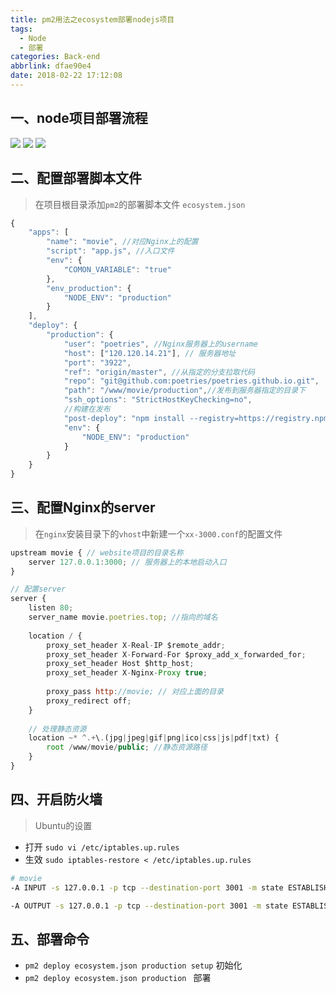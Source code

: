 ```yaml
---
title: pm2用法之ecosystem部署nodejs项目
tags:
  - Node
  - 部署
categories: Back-end
abbrlink: dfae90e4
date: 2018-02-22 17:12:08
---
```



## 一、node项目部署流程

![](http://7xq6al.com1.z0.glb.clouddn.com/bushu-1.png)
![](http://7xq6al.com1.z0.glb.clouddn.com/bushu-2.png)
![](http://7xq6al.com1.z0.glb.clouddn.com/bushu-3.png)


## 二、配置部署脚本文件

> 在项目根目录添加`pm2`的部署脚本文件 `ecosystem.json`

```js
{
    "apps": [
        "name": "movie", //对应Nginx上的配置
        "script": "app.js", //入口文件
        "env": {
            "COMON_VARIABLE": "true"
        },
        "env_production": {
            "NODE_ENV": "production"
        }
    ],
    "deploy": {
        "production": {
            "user": "poetries", //Nginx服务器上的username
            "host": ["120.120.14.21"], // 服务器地址
            "port": "3922",
            "ref": "origin/master", //从指定的分支拉取代码
            "repo": "git@github.com:poetries/poetries.github.io.git",
            "path": "/www/movie/production",//发布到服务器指定的目录下
            "ssh_options": "StrictHostKeyChecking=no",
            //构建在发布
            "post-deploy": "npm install --registry=https://registry.npm.taobao.org && grunt build && pm2 startOrRestart ecosystem.json --env production",
            "env": {
                "NODE_ENV": "production"
            }
        }
    }
}
```

## 三、配置Nginx的server

> 在`nginx`安装目录下的`vhost`中新建一个`xx-3000.conf`的配置文件

```js
upstream movie { // website项目的目录名称
    server 127.0.0.1:3000; // 服务器上的本地启动入口
}

// 配置server
server {
    listen 80;
    server_name movie.poetries.top; //指向的域名
    
    location / {
        proxy_set_header X-Real-IP $remote_addr;
        proxy_set_header X-Forward-For $proxy_add_x_forwarded_for;
        proxy_set_header Host $http_host;
        proxy_set_header X-Nginx-Proxy true;
        
        proxy_pass http://movie; // 对应上面的目录
        proxy_redirect off;
    }
    
    // 处理静态资源
    location ~* ^.+\.(jpg|jpeg|gif|png|ico|css|js|pdf|txt) {
        root /www/movie/public; //静态资源路径
    }
}
```

## 四、开启防火墙

> Ubuntu的设置

- 打开 `sudo vi /etc/iptables.up.rules`
- 生效 `sudo iptables-restore < /etc/iptables.up.rules`

```bash
# movie
-A INPUT -s 127.0.0.1 -p tcp --destination-port 3001 -m state ESTABLISHED -j ACCEPT

-A OUTPUT -s 127.0.0.1 -p tcp --destination-port 3001 -m state ESTABLISHED -j ACCEPT
```

## 五、部署命令

- `pm2 deploy ecosystem.json production setup` 初始化
- `pm2 deploy ecosystem.json production ` 部署

